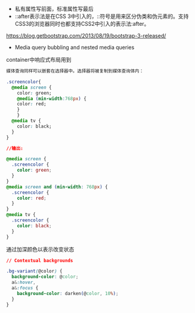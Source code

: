 - 私有属性写前面，标准属性写最后
- ::after表示法是在CSS 3中引入的，::符号是用来区分伪类和伪元素的。支持CSS3的浏览器同时也都支持CSS2中引入的表示法:after。


https://blog.getbootstrap.com/2013/08/19/bootstrap-3-released/

- Media query bubbling and nested media queries 

container中响应式布局用到

````css
媒体查询同样可以嵌套在选择器中。选择器将被复制到媒体查询体内：

.screencolor{
  @media screen {
    color: green;
    @media (min-width:768px) {
    color: red;
    }
    }
  @media tv {
    color: black;
  }
}

//输出:

@media screen {
  .screencolor {
    color: green;
  }
}
@media screen and (min-width: 768px) {
  .screencolor {
    color: red;
  }
}
@media tv {
  .screencolor {
    color: black;
  }
}
````

通过加深颜色以表示改变状态

````css
// Contextual backgrounds

.bg-variant(@color) {
  background-color: @color;
  a&:hover,
  a&:focus {
    background-color: darken(@color, 10%);
  }
}
````
